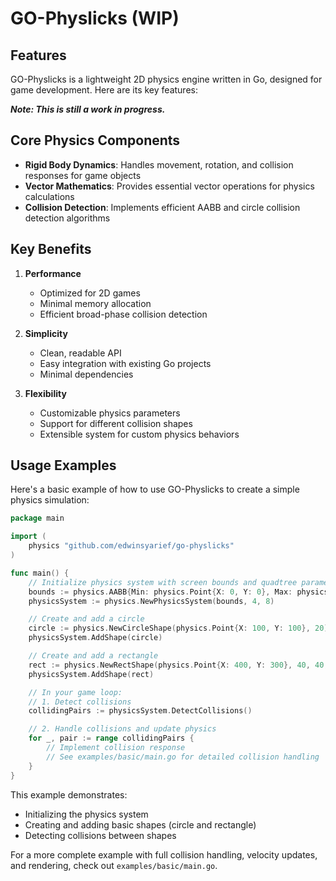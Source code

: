 # GO-Physlicks (WIP)

## Features

GO-Physlicks is a lightweight 2D physics engine written in Go, designed for game development. Here are its key features:

***Note: This is still a work in progress.***

## Core Physics Components

- **Rigid Body Dynamics**: Handles movement, rotation, and collision responses for game objects
- **Vector Mathematics**: Provides essential vector operations for physics calculations
- **Collision Detection**: Implements efficient AABB and circle collision detection algorithms

## Key Benefits

1. **Performance**
   - Optimized for 2D games
   - Minimal memory allocation
   - Efficient broad-phase collision detection

2. **Simplicity**
   - Clean, readable API
   - Easy integration with existing Go projects
   - Minimal dependencies

3. **Flexibility**
   - Customizable physics parameters
   - Support for different collision shapes
   - Extensible system for custom physics behaviors

## Usage Examples

Here's a basic example of how to use GO-Physlicks to create a simple physics simulation:

```go
package main

import (
    physics "github.com/edwinsyarief/go-physlicks"
)

func main() {
    // Initialize physics system with screen bounds and quadtree parameters
    bounds := physics.AABB{Min: physics.Point{X: 0, Y: 0}, Max: physics.Point{X: 800, Y: 600}}
    physicsSystem := physics.NewPhysicsSystem(bounds, 4, 8)

    // Create and add a circle
    circle := physics.NewCircleShape(physics.Point{X: 100, Y: 100}, 20)
    physicsSystem.AddShape(circle)

    // Create and add a rectangle
    rect := physics.NewRectShape(physics.Point{X: 400, Y: 300}, 40, 40, 0)
    physicsSystem.AddShape(rect)

    // In your game loop:
    // 1. Detect collisions
    collidingPairs := physicsSystem.DetectCollisions()

    // 2. Handle collisions and update physics
    for _, pair := range collidingPairs {
        // Implement collision response
        // See examples/basic/main.go for detailed collision handling
    }
}
```

This example demonstrates:
- Initializing the physics system
- Creating and adding basic shapes (circle and rectangle)
- Detecting collisions between shapes

For a more complete example with full collision handling, velocity updates, and rendering, check out `examples/basic/main.go`.